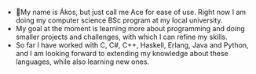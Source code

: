 - 👋My name is Ákos, but just call me Ace for ease of use. Right now I am doing my computer science BSc program at my local university.
- My goal at the moment is learning more about programming and doing smaller projects and challenges, with which I can refine my skills.
- So far I have worked with C, C#, C++, Haskell, Erlang, Java and Python, and I am looking forward to extending my knowledge about these languages, while also learning new ones.
<!---
SyntheticAce/SyntheticAce is a ✨ special ✨ repository because its `README.md` (this file) appears on your GitHub profile.
You can click the Preview link to take a look at your changes.
--->
